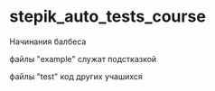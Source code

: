# stepik_auto_tests_course
Начинания балбеса

файлы "example" служат подстказкой

файлы "test" код других учашихся 